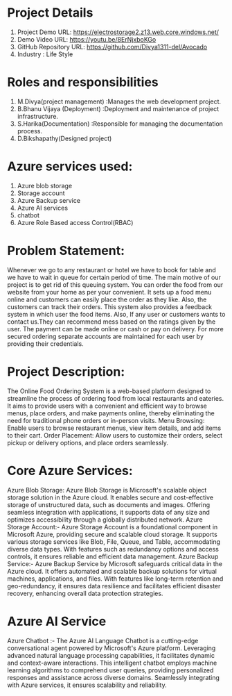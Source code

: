 # Project Details
1. Project Demo URL: https://electrostorage2.z13.web.core.windows.net/
2. Demo Video URL: https://youtu.be/8ErNjxboKGo
3. GitHub Repository URL: https://github.com/Divya1311-del/Avocado
4. Industry : Life Style
# Roles and responsibilities
1. M.Divya(project management) :Manages the web development project.
2. B.Bhanu Vijaya (Deployment) :Deployment and maintenance of project infrastructure.
3. S.Harika(Documentation) :Responsible for managing the documentation process.
4. D.Bikshapathy(Designed project)
# Azure services used:
1. Azure blob storage<br>
2. Storage account<br>
3. Azure Backup service<br>
4. Azure AI services<br>
5. chatbot <br>
6. Azure Role Based access Control(RBAC)
# Problem Statement:
Whenever we go to any restaurant or hotel we have to book for table and we have to wait in queue for certain period of time. The main motive of our project is to get rid of this queuing system. You can order the food  from our website from your home as per your convenient. It sets up a food menu online and customers can easily place the order as they like. Also, the customers can track their orders. This system also provides a feedback system in which user the food items. Also, If any user or customers wants to contact us.They can recommend mess based on the ratings given by the user. The payment can be made online or cash or pay on delivery. For more secured ordering separate accounts are maintained for each user by providing their credentials. 
# Project Description:
The Online Food Ordering System is a web-based platform designed to streamline the process of ordering food from local restaurants and eateries. It aims to provide users with a convenient and efficient way to browse menus, place orders, and make payments online, thereby eliminating the need for traditional phone orders or in-person visits.
Menu Browsing: Enable users to browse restaurant menus, view item details, and add items to their cart.
Order Placement: Allow users to customize their orders, select pickup or delivery options, and place orders seamlessly.

# Core Azure Services:
Azure Blob Storage: Azure Blob Storage is Microsoft's scalable object storage solution in the Azure cloud. It enables secure and cost-effective storage of unstructured data, such as documents and images. Offering seamless integration with applications, it supports data of any size and optimizes accessibility through a globally distributed network. Azure Storage Account:- Azure Storage Account is a foundational component in Microsoft Azure, providing secure and scalable cloud storage. It supports various storage services like Blob, File, Queue, and Table, accommodating diverse data types. With features such as redundancy options and access controls, it ensures reliable and efficient data management. Azure Backup Service:- Azure Backup Service by Microsoft safeguards critical data in the Azure cloud. It offers automated and scalable backup solutions for virtual machines, applications, and files. With features like long-term retention and geo-redundancy, it ensures data resilience and facilitates efficient disaster recovery, enhancing overall data protection strategies. 
# Azure AI Service
Azure Chatbot :- The Azure AI Language Chatbot is a cutting-edge conversational agent powered by Microsoft's Azure platform. Leveraging advanced natural language processing capabilities, it facilitates dynamic and context-aware interactions. This intelligent chatbot employs machine learning algorithms to comprehend user queries, providing personalized responses and assistance across diverse domains. Seamlessly integrating with Azure services, it ensures scalability and reliability.



